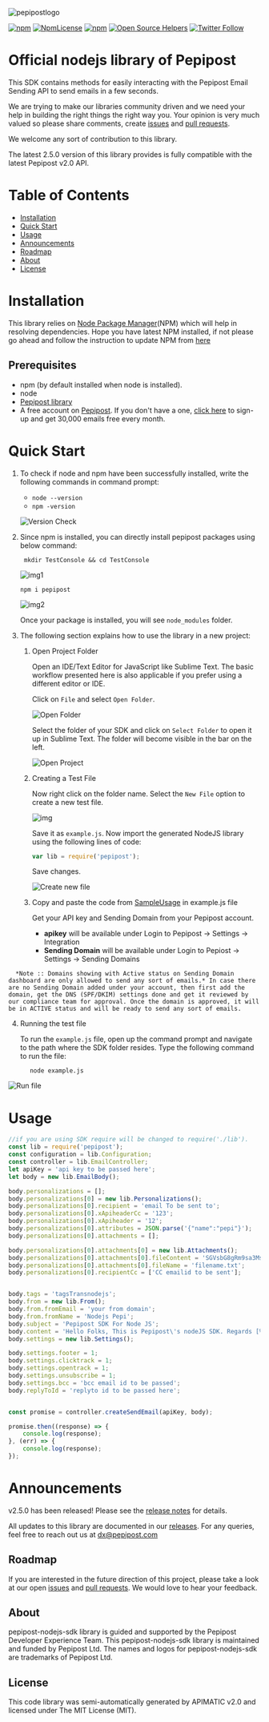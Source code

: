 ![pepipostlogo](https://pepipost.com/assets/img/pepipost-footLogo.png)

[![npm](https://img.shields.io/npm/v/pepipost.svg)](https://www.npmjs.com/package/pepipost)
[![NpmLicense](https://img.shields.io/npm/l/pepipost.svg)](https://www.npmjs.com/package/pepipost)
[![npm](https://img.shields.io/npm/dt/pepipost.svg)](https://www.npmjs.com/package/pepipost)
[![Open Source Helpers](https://www.codetriage.com/pepipost/pepipost-sdk-nodejs/badges/users.svg)](https://www.codetriage.com/pepipost/pepipost-sdk-nodejs)
[![Twitter Follow](https://img.shields.io/twitter/follow/pepi_post.svg?style=social&label=Follow)](https://twitter.com/pepi_post)



# Official nodejs library of Pepipost

This SDK contains methods for easily interacting with the Pepipost Email Sending API to send emails in a few seconds.

We are trying to make our libraries community driven and we need your help in building the right things the right way you. Your opinion is very much valued so please share comments, create [issues](https://github.com/pepipost/pepipost-sdk-nodejs/issues) and [pull requests](https://github.com/pepipost/pepipost-sdk-nodejs/pulls).

We welcome any sort of contribution to this library.

The latest 2.5.0 version of this library provides is fully compatible with the latest Pepipost v2.0 API.

# Table of Contents

 * [Installation](#installation)
 * [Quick Start](#quick-start)
 * [Usage](#usage)
 * [Announcements](#announcements)
 * [Roadmap](#roadmap)
 * [About](#about)
 * [License](#license)

<a name="installation"></a>
# Installation

  This library relies on [Node Package Manager](https://www.npmjs.com/)(NPM) which will help in resolving dependencies. Hope you have latest NPM installed, if not please go ahead and follow the instruction to update NPM from [here](https://docs.npmjs.com/cli/update)
  
## Prerequisites

   * npm (by default installed when node is installed).
   * node 
   * [Pepipost library](https://www.npmjs.com/package/pepipost) 
   * A free account on [Pepipost](https://pepipost.com/). If you don't have a one, [click here](https://app.pepipost.com/index.php/signup/registeruser) to sign-up and get 30,000 emails free every month.
   
<a name="quick-start"></a>
# Quick Start

1. To check if node and npm have been successfully installed, write the following commands in command prompt:

   * `node --version`
   * `npm -version`

   ![Version Check](https://apidocs.io/illustration/nodejs?step=versionCheck&workspaceFolder=Pepipost%20API-Node)


2. Since npm is installed, you can directly install pepipost packages using below command:
   
    ``` mkdir TestConsole && cd TestConsole```
  
    ![img1](http://app1.falconide.com/integration_imgs/node/2.png)
  
    
    ```npm i pepipost ```
    
    ![img2](http://app1.falconide.com/integration_imgs/node/3.png)
    

     Once your package is installed, you will see `node_modules` folder.

3. The following section explains how to use the library in a new project:

   1. Open Project Folder

      Open an IDE/Text Editor for JavaScript like Sublime Text. The basic workflow presented here is also applicable if you prefer using a different editor or IDE.

      Click on `File` and select `Open Folder`.

      ![Open Folder](https://apidocs.io/illustration/nodejs?step=openFolder)

       Select the folder of your SDK and click on `Select Folder` to open it up in Sublime Text. The folder will become visible in the bar on the left.

       ![Open Project](http://app1.falconide.com/integration_imgs/node/6.png)
       

   2. Creating a Test File

      Now right click on the folder name. Select the `New File` option to create a new test file.
      
      ![img](http://app1.falconide.com/integration_imgs/node/8.png)
      
      Save it as `example.js`. Now import the generated NodeJS library using the following lines of code:

      ```js
      var lib = require('pepipost');
      ```
      
      Save changes.

      ![Create new file](http://app1.falconide.com/integration_imgs/node/9.png)


   3. Copy and paste the code from [SampleUsage](#Usage) in example.js file
   
      Get your API key and Sending Domain from your Pepipost account. 
  
      * **apikey** will be available under Login to Pepipost -> Settings -> Integration  
      * **Sending Domain** will be available under Login to Pepiost -> Settings -> Sending Domains 

```
  *Note :: Domains showing with Active status on Sending Domain dashboard are only allowed to send any sort of emails.* In case there are no Sending Domain added under your account, then first add the domain, get the DNS (SPF/DKIM) settings done and get it reviewed by our compliance team for approval. Once the domain is approved, it will be in ACTIVE status and will be ready to send any sort of emails. 
```

   4. Running the test file

      To run the `example.js` file, open up the command prompt and navigate to the path where the SDK folder resides. Type the following command to run the file:

```
      node example.js
```
   ![Run file](http://app1.falconide.com/integration_imgs/node/10.png)


<a name="usage"></a>
# Usage

```javascript
//if you are using SDK require will be changed to require('./lib').
const lib = require('pepipost');
const configuration = lib.Configuration;
const controller = lib.EmailController;
let apiKey = 'api key to be passed here';
let body = new lib.EmailBody();

body.personalizations = [];
body.personalizations[0] = new lib.Personalizations();
body.personalizations[0].recipient = 'email To be sent to';
body.personalizations[0].xApiheaderCc = '123';
body.personalizations[0].xApiheader = '12';
body.personalizations[0].attributes = JSON.parse('{"name":"pepi"}');
body.personalizations[0].attachments = [];

body.personalizations[0].attachments[0] = new lib.Attachments();
body.personalizations[0].attachments[0].fileContent = 'SGVsbG8gRm9sa3MsIFRoaXMgaXMgUGVwaXBvc3QncyBub2RlSlMgU0RL'; //base64encoded value to be passed here
body.personalizations[0].attachments[0].fileName = 'filename.txt';
body.personalizations[0].recipientCc = ['CC emailid to be sent'];


body.tags = 'tagsTransnodejs';
body.from = new lib.From();
body.from.fromEmail = 'your from domain';
body.from.fromName = 'Nodejs Pepi';
body.subject = 'Pepipost SDK For Node JS';
body.content = 'Hello Folks, This is Pepipost\'s nodeJS SDK. Regards [% name %]';
body.settings = new lib.Settings();

body.settings.footer = 1;
body.settings.clicktrack = 1;
body.settings.opentrack = 1;
body.settings.unsubscribe = 1;
body.settings.bcc = 'bcc email id to be passed';
body.replyToId = 'replyto id to be passed here';


const promise = controller.createSendEmail(apiKey, body);

promise.then((response) => {
    console.log(response);
}, (err) => {
    console.log(response);
});
```

<a name="announcements"></a>
# Announcements

v2.5.0 has been released! Please see the [release notes](https://github.com/pepipost/pepipost-sdk-nodejs/releases/tag/v2.5.2) for details.

All updates to this library are documented in our [releases](https://github.com/pepipost/pepipost-sdk-nodejs/releases). For any queries, feel free to reach out us at dx@pepipost.com

<a name="roadmap"></a>
## Roadmap

If you are interested in the future direction of this project, please take a look at our open [issues](https://github.com/pepipost/pepipost-sdk-nodejs/issues) and [pull requests](https://github.com/pepipost/pepipost-sdk-nodejs/pulls). We would love to hear your feedback.

<a name="about"></a>
## About
pepipost-nodejs-sdk library is guided and supported by the Pepipost Developer Experience Team.
This pepipost-nodejs-sdk library is maintained and funded by Pepipost Ltd. The names and logos for pepipost-nodejs-sdk are trademarks of Pepipost Ltd.

<a name="license"></a>
## License
This code library was semi-automatically generated by APIMATIC v2.0 and licensed under The MIT License (MIT).
